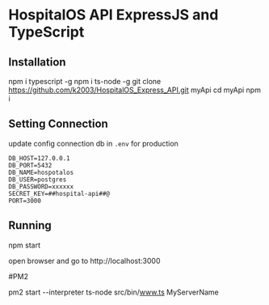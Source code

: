 # HospitalOS API ExpressJS and TypeScript

## Installation

npm i typescript -g
npm i ts-node -g
git clone https://github.com/k2003/HospitalOS_Express_API.git myApi
cd myApi
npm i

## Setting Connection

update config connection db in `.env` for production

```
DB_HOST=127.0.0.1
DB_PORT=5432
DB_NAME=hospotalos
DB_USER=postgres
DB_PASSWORD=xxxxxx
SECRET_KEY=##hospital-api##@
PORT=3000

```
## Running

npm start

open browser and go to http://localhost:3000

#PM2

pm2 start --interpreter ts-node src/bin/www.ts MyServerName